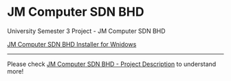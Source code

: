# JM Computer SDN BHD

University Semester 3 Project - JM Computer SDN BHD

[JM Computer SDN BHD Installer for Wnidows][JM Computer SDN BHD EXE]

---

Please check [JM Computer SDN BHD - Project Description][JM Computer SDN BHD - Project Description] to understand more!

[JM Computer SDN BHD - Project Description]: https://github.com/JunMingTeh-2018/RDBMS-JM_Computer_SDN_BHD/blob/master/JM%20Computer%20SDN%20BHD%20-%20Project%20Description.pdf
[JM Computer SDN BHD EXE]: https://github.com/JunMingTeh-2018/RDBMS-JM_Computer_SDN_BHD/raw/master/JM%20Computer%20SDN%20BHD%20-%20Installer/setup.exe
